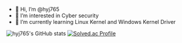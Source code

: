 - 👋 Hi, I’m @hyj765
- 👀 I’m interested in Cyber security
- 🌱 I’m currently learning Linux Kernel and Windows Kernel Driver


![hyj765's GitHub stats](https://github-readme-stats.vercel.app/api?username=hyj765&show_icons=true&theme=radical)
[![Solved.ac Profile](http://mazassumnida.wtf/api/v2/generate_badge?boj=hyj765)](https://solved.ac/hyj765/)
